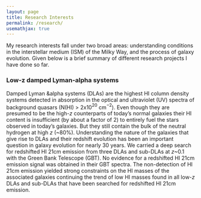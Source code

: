 ```yaml
---
layout: page
title: Research Interests
permalink: /research/
usemathjax: true
---
```

My research interests fall under two broad areas: understanding conditions in the interstellar medium (ISM) of the Milky Way,
and the process of galaxy evolution. Given below is a brief summary of different research projects I have done so far.

### Low-z damped Lyman-alpha systems
Damped Lyman &alpha systems (DLAs) are the highest HI column density systems detected in absorption in the optical and ultraviolet (UV) spectra of background quasars (N(HI) > 2x10$^{20}$ cm$^{-2}$). Even though they are presumed to be the high-_z_ counterparts of today’s normal galaxies their HI content is insufficient (by about a factor of 2) to entirely fuel the stars observed in today’s galaxies. But they still contain the bulk of the neutral hydrogen at high _z_ (~80%). Understanding the nature of the galaxies that give rise to DLAs and their redshift evolution has been an important question in galaxy evolution for nearly 30 years. We carried a deep search for redshifted HI 21cm emission from three DLAs and sub-DLAs at _z_~0.1 with the Green Bank Telescope (GBT). No evidence for a redshifted HI 21cm emission signal was obtained in their GBT spectra. The non-detection of HI 21cm emission yielded strong constraints on the HI masses of the associated galaxies continuing the trend of low HI masses found in all low-_z_ DLAs and sub-DLAs that have been searched for redshifted HI 21cm emission.

